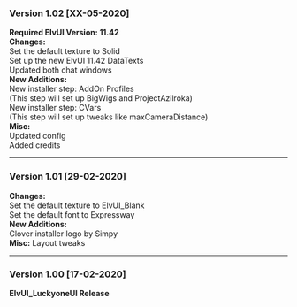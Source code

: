### Version 1.02 [XX-05-2020]
**Required ElvUI Version: 11.42**  
**Changes:**  
Set the default texture to Solid  
Set up the new ElvUI 11.42 DataTexts  
Updated both chat windows  
**New Additions:**  
New installer step: AddOn Profiles  
(This step will set up BigWigs and ProjectAzilroka)  
New installer step: CVars  
(This step will set up tweaks like maxCameraDistance)  
**Misc:**  
Updated config  
Added credits  
___
### Version 1.01 [29-02-2020]
**Changes:**  
Set the default texture to ElvUI_Blank  
Set the default font to Expressway  
**New Additions:**  
Clover installer logo by Simpy  
**Misc:**
Layout tweaks  
___
### Version 1.00 [17-02-2020]
**ElvUI_LuckyoneUI Release**  